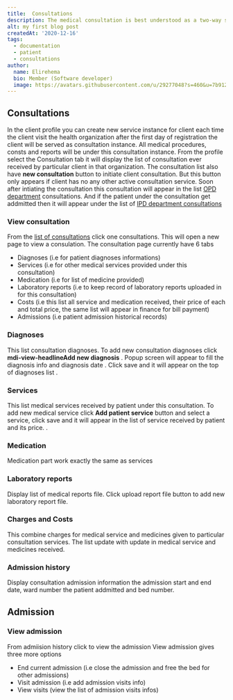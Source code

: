 ```yaml
---
title:  Consultations
description: The medical consultation is best understood as a two-way social interaction for a doctor to elicits information from the patient
alt: my first blog post
createdAt: '2020-12-16'
tags:
  - documentation
  - patient
  - consultations
author:
  name: Elirehema
  bio: Member (Software developer)
  image: https://avatars.githubusercontent.com/u/29277048?s=460&u=7b9129df86f037dc4fb021e22ecbf252f308e688&v=4
---
```



## Consultations 
In the client profile you can create new service instance for client each time the client visit the health organization after the first day of registration the client will be served as consultation instance. All medical procedures, consts and reports will be under this consultation instance. From the profile select the Consultation tab it will display the list of consultation ever received by particular client in that organization.   <c-image src="concultations.png" alt="Consultations list"></c-image>The consultation list also have  <strong class="button">new consultation</strong> button to initiate client consultation. But this button only appears if client has no any other active consultation service.  Soon after intiating the consultation this consultation will appear in the list  [OPD department](/docs/patients#opd-department) consultations. And if the patient under the consultation get addmitted then it will appear under the list of [IPD department consultations](/docs/patients#ipd-department) 

### View consultation
From the [list of consultations](/docs/patients#consultations) click one consultations. This will open a new page to view a consulation. 
  <c-image src="consultation.png" alt="View Consultation"></c-image> The consultation page currently have 6 tabs
- Diagnoses (i.e for patient diagnoses informations)
- Services (i.e for other medical services provided under this consultation)
- Medication (i.e for list of medicine provided)
- Laboratory reports (i.e to keep record of laboratory reports uploaded in for this consultation)
- Costs (i.e this list all service and medication received, their price of each and total price, the same list will appear in finance for bill payment)
- Admissions (i.e patient admission historical records)

### Diagnoses
This list consultation diagnoses. To add new consultation diagnoses click <strong class="button"><v-icon x-small color="white">mdi-view-headline</v-icon>Add new diagnosis</strong> . Popup screen will appear to fill the diagnosis info and diagnosis date <c-image src="diagnosis_form.png" alt="Add new diagnosis information"></c-image>. Click save and it will appear on the top of diagnoses list <c-image src="diagnoses-list.png" alt="Add new diagnosis information"></c-image>.

### Services
This list medical services received by patient under this consultation. To add new medical service click <strong class="button"> Add patient service</strong> button and select a service, click save and it will appear in the list of service received by patient and its price.
<c-image src="service-tab.png" alt="Consultation medical services"></c-image>.

### Medication 
Medication part work exactly the same as services

### Laboratory reports
Display list of medical reports file. <c-image src="laboratory_reports.png" alt="Laboratory reports"></c-image> Click upload report file button to add new laboratory report file.

### Charges and Costs
This combine charges for medical service and medicines given to particular consultation services. The list update with update in medical service and medicines received. <c-image src="consultation_consts.png" alt="Consultation charges cost"></c-image>

### Admission history
Display consultation admission information the admission start and end date, ward number the patient addmitted and bed number. 
<c-image src="admission-info.png" alt="Admission infos"></c-image>

## Admission
### View admission
From admiision history click to view the admission <c-image src="view_admission.png" alt="View admission "></c-image> View admission gives three more options
- End current admission (i.e close the admission and free the bed for other admissions)
-  Visit admission (i.e add admission visits info)
- View visits (view the list of admission visits infos)

